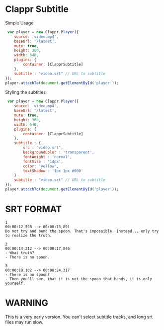 # Clappr Subtitle

Simple Usage

```js
 var player = new Clappr.Player({
    source: 'video.mp4',
    baseUrl: '/latest',
    mute: true,
    height: 360,
    width: 640,
    plugins: { 
        container: [ClapprSubtitle]
    },
    subtitle : "video.srt" // URL to subtitle
});
player.attachTo(document.getElementById('player'));
```

Styling the subtitles

```js
 var player = new Clappr.Player({
    source: 'video.mp4',
    baseUrl: '/latest',
    mute: true,
    height: 360,
    width: 640,
    plugins: { 
        container: [ClapprSubtitle]
    },
    subtitle : {
        src : "video.srt",
        backgroundColor : 'transparent',
        fontWeight : 'normal',
        fontSize : '14px',
        color: 'yellow',
        textShadow : '1px 1px #000'
    }
    subtitle : "video.srt" // URL to subtitle
});
player.attachTo(document.getElementById('player'));
```

# SRT FORMAT

```
1
00:00:12,598 --> 00:00:13,891
Do not try and bend the spoon. That's impossible. Instead... only try to realize the truth.

2
00:00:14,212 --> 00:00:17,846
- What truth?
- There is no spoon.

3
00:00:18,102 --> 00:00:24,317
- There is no spoon?
- Then you'll see, that it is not the spoon that bends, it is only yourself.
```

# WARNING

This is a very early version.  You can't select subtitle tracks, and long srt files may run slow.

